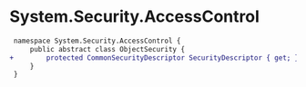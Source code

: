 # System.Security.AccessControl

``` diff
 namespace System.Security.AccessControl {
     public abstract class ObjectSecurity {
+        protected CommonSecurityDescriptor SecurityDescriptor { get; }
     }
 }
```
